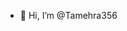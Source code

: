 - 👋 Hi, I’m @Tamehra356

<!---
Tamehra356/Tamehra356 is a ✨ special ✨ repository because its `README.md` (this file) appears on your GitHub profile.
You can click the Preview link to take a look at your changes.
--->
